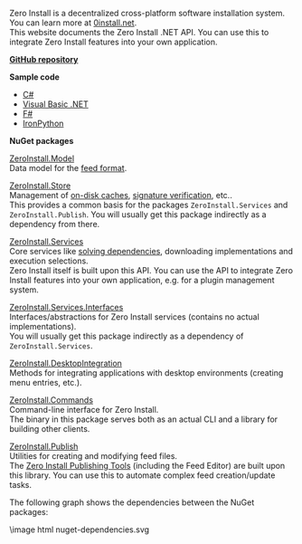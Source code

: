 Zero Install is a decentralized cross-platform software installation system. You can learn more at [0install.net](https://0install.net/).  
This website documents the Zero Install .NET API. You can use this to integrate Zero Install features into your own application.

[**GitHub repository**](https://github.com/0install/0install-dotnet)

**Sample code**

- [C#](https://github.com/0install/dotnet-backend/blob/master/samples/MinimalZeroInstall.cs)
- [Visual Basic .NET](https://github.com/0install/dotnet-backend/blob/master/samples/MinimalZeroInstall.vb)
- [F#](https://github.com/0install/dotnet-backend/blob/master/samples/MinimalZeroInstall.fs)
- [IronPython](https://github.com/0install/dotnet-backend/blob/master/samples/MinimalZeroInstall.py)

**NuGet packages**

[ZeroInstall.Model](https://www.nuget.org/packages/ZeroInstall.Model/)  
Data model for the [feed format](https://docs.0install.net/specifications/feed/).

[ZeroInstall.Store](https://www.nuget.org/packages/ZeroInstall.Store/)  
Management of [on-disk caches](https://docs.0install.net/details/cache/), [signature verification](https://docs.0install.net/specifications/feed/#digital-signatures), etc..  
This provides a common basis for the packages `ZeroInstall.Services` and `ZeroInstall.Publish`. You will usually get this package indirectly as a dependency from there.

[ZeroInstall.Services](https://www.nuget.org/packages/ZeroInstall.Services/)  
Core services like [solving dependencies](https://docs.0install.net/developers/solver/), downloading implementations and execution selections.  
Zero Install itself is built upon this API. You can use the API to integrate Zero Install features into your own application, e.g. for a plugin management system.

[ZeroInstall.Services.Interfaces](https://www.nuget.org/packages/ZeroInstall.Services.Interfaces/)  
Interfaces/abstractions for Zero Install services (contains no actual implementations).  
You will usually get this package indirectly as a dependency of `ZeroInstall.Services`.

[ZeroInstall.DesktopIntegration](https://www.nuget.org/packages/ZeroInstall.DesktopIntegration/)  
Methods for integrating applications with desktop environments (creating menu entries, etc.).

[ZeroInstall.Commands](https://www.nuget.org/packages/ZeroInstall.Commands/)  
Command-line interface for Zero Install.  
The binary in this package serves both as an actual CLI and a library for building other clients.

[ZeroInstall.Publish](https://www.nuget.org/packages/ZeroInstall.Publish/)  
Utilities for creating and modifying feed files.  
The [Zero Install Publishing Tools](https://github.com/0install/0publish-win) (including the Feed Editor) are built upon this library. You can use this to automate complex feed creation/update tasks.

The following graph shows the dependencies between the NuGet packages:

\image html nuget-dependencies.svg
